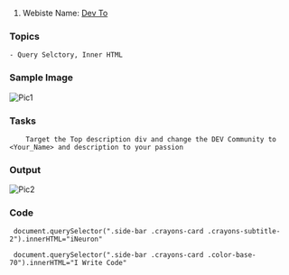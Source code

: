 1. Webiste Name: [Dev To](https://dev.to/)

### Topics

    - Query Selctory, Inner HTML

### Sample Image
![Pic1](https://user-images.githubusercontent.com/110158807/206359541-48e20aaa-ace3-4371-bfb7-c5ea05dc83e4.png)



### Tasks

        Target the Top description div and change the DEV Community to <Your_Name> and description to your passion

### Output

![Pic2](https://user-images.githubusercontent.com/110158807/206359547-c84e9418-1ffb-421b-b0c6-dfbe74553b63.png)


### Code

     document.querySelector(".side-bar .crayons-card .crayons-subtitle-2").innerHTML="iNeuron"

     document.querySelector(".side-bar .crayons-card .color-base-70").innerHTML="I Write Code"

